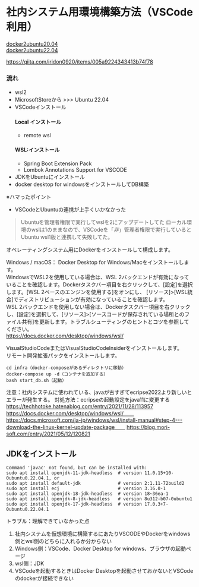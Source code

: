 # 社内システム用環境構築方法（VSCode利用）

[docker2ubuntu20.04](https://www.digitalocean.com/community/tutorials/how-to-install-and-use-docker-on-ubuntu-20-04-ja)  
[docker2ubuntu22.04](https://www.digitalocean.com/community/tutorials/how-to-install-and-use-docker-on-ubuntu-22-04)
 
https://qiita.com/iridon0920/items/005a9224343413b74f78

### 流れ

- wsl2　
- MicrosoftStoreから >>> Ubuntu 22.04
- VSCodeインストール
  #### Local インストール
  - remote wsl
  #### WSL:インストール
  - Spring Boot Extension Pack
  - Lombok Annotations Support for VSCODE
- JDKをUbuntuにインストール
- docker desktop for windowsをインストールしてDB構築


※ハマったポイント
- VSCodeとUbuntuの連携が上手くいかなかった
> Ubuntuを管理者権限で実行してwslを2にアップデートしてた
> ローカル環境のwslは1のままなので、VSCodeを「*非*」管理者権限で実行していると Ubuntu wsl1版と連携して失敗してた。

オペレーティングシステム用にDockerをインストールして構成します。

Windows / macOS：
Docker Desktop for Windows/Macをインストールします。  
WindowsでWSL2を使用している場合は、WSL 2バックエンドが有効になっていることを確認します。Dockerタスクバー項目を右クリックして、[設定]を選択します。[WSL 2ベースのエンジンを使用する]をオンにし、 [リソース]>[WSL統合]でディストリビューションが有効になっていることを確認します。  
WSL 2バックエンドを使用しない場合は、Dockerタスクバー項目を右クリックし、[設定]を選択して、[リソース]>[ソースコードが保存されている場所とのファイル共有]を更新します。トラブルシューティングのヒントとコツを参照してください。  
https://docs.docker.com/desktop/windows/wsl/


VisualStudioCodeまたはVisualStudioCodeInsiderをインストールします。  
リモート開発拡張パックをインストールします。  

```console
cd infra（docker-composeがあるディレクトリに移動）
docker-compose up -d（コンテナを追加する）
bash start_db.sh（起動）
```

注意：社内システムに使われている、javaが古すぎてecripse2022より新しいとエラーが発生する。
対処方法：ecripseの起動設定をjava11に変更する
https://techhotoke.hatenablog.com/entry/2021/11/28/113957  
https://docs.docker.com/desktop/windows/wsl/　　
https://docs.microsoft.com/ja-jp/windows/wsl/install-manual#step-4---download-the-linux-kernel-update-package　　
https://blog.mori-soft.com/entry/2021/05/12/120821  

## JDKをインストール
```console
Command 'javac' not found, but can be installed with:
sudo apt install openjdk-11-jdk-headless  # version 11.0.15+10-0ubuntu0.22.04.1, or
sudo apt install default-jdk              # version 2:1.11-72build2
sudo apt install ecj                      # version 3.16.0-1
sudo apt install openjdk-18-jdk-headless  # version 18~36ea-1
sudo apt install openjdk-8-jdk-headless   # version 8u312-b07-0ubuntu1
sudo apt install openjdk-17-jdk-headless  # version 17.0.3+7-0ubuntu0.22.04.1
```


トラブル：理解できていなかった点
1. 社内システムを仮想環境に構築するにあたりVSCODEやDockerをwindows側とwsl側のどちらに入れるか分からない
  1. Windows側：VSCode、Docker Desktop for windows、ブラウザの起動ページ
  2. wsl側：JDK
2. VSCodeを起動するときはDocker Desktopを起動させておかないとVSCodeのdockerが接続できない
